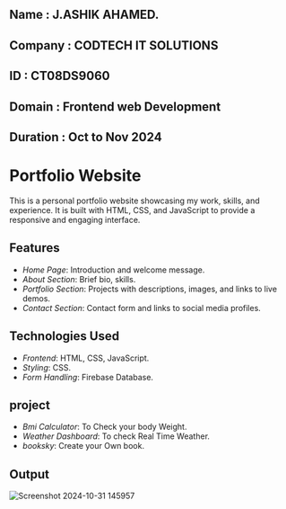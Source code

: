 ## Name : J.ASHIK AHAMED.
## Company : CODTECH IT SOLUTIONS
## ID : CT08DS9060
## Domain : Frontend web Development
## Duration : Oct to Nov 2024

# Portfolio Website

This is a personal portfolio website showcasing my work, skills, and experience. It is built with HTML, CSS, and JavaScript to provide a responsive and engaging interface.

## Features

- *Home Page*: Introduction and welcome message.
- *About Section*: Brief bio, skills.
- *Portfolio Section*: Projects with descriptions, images, and links to live demos.
- *Contact Section*: Contact form and links to social media profiles.

## Technologies Used

- *Frontend*: HTML, CSS, JavaScript.
- *Styling*: CSS.
- *Form Handling*: Firebase Database.

## project 

- *Bmi Calculator*: To Check your body Weight.
- *Weather Dashboard*: To check Real Time Weather.
- *booksky*: Create your Own book.

## Output

  ![Screenshot 2024-10-31 145957](https://github.com/user-attachments/assets/cbdedb3f-fa53-43cc-8b79-a33c530b5372)


